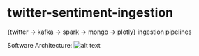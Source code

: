 # twitter-sentiment-ingestion

{twitter -> kafka -> spark -> mongo -> plotly} ingestion pipelines

Software Architecture:
![alt text](http://images/twitter-analysis.jpeg)
